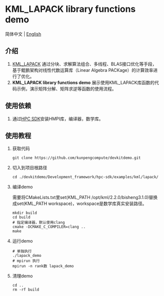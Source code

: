 # **KML_LAPACK library functions demo**

简体中文 | [English](README_en.md)

## 介绍

1. [KML_LAPACK](https://www.hikunpeng.com/document/detail/zh/kunpengaccel/math-lib/devg-kml/kunpengaccel_kml_16_0203.html)
   通过分块、求解算法组合、多线程、BLAS接口优化等手段，基于鲲鹏架构对线性代数运算库（Linear Algebra PACKage）的计算效率进行了优化。
2. **KML_LAPACK library functions demo** 展示使用KML_LAPACK库函数的代码示例，演示矩阵分解、矩阵求逆等函数的使用流程。

## 使用依赖

1. 通过[HPC SDK](https://mirrors.huaweicloud.com/kunpeng/archive/Kunpeng_SDK/HPC/)安装HMPI库，编译器，数学库。

## 使用教程

1. 获取代码

   ```shell
   git clone https://github.com/kunpengcompute/devkitdemo.git
   ```

2. 切入到项目根路径

   ```shell
   cd ./devkitdemo/Development_framework/hpc-sdk/examples/kml/lapack/
   ```

3. 编译demo

   需要将CMakeLists.txt里set(KML_PATH /opt/kml/2.2.0/bisheng3.1.0)替换成set(KML_PATH workspace)，workspace是数学库真实安装路径。

   ```shell
   mkdir build
   cd build
   # 指定编译器，默认使用clang
   cmake -DCMAKE_C_COMPILER=clang ..
   make
   ```

4. 运行demo

   ```shell
   # 单独执行
   ./lapack_demo
   # mpirun 执行
   mpirun -n rank数 lapack_demo
   ```

5. 清理demo

   ```shell
   cd ..
   rm -rf build
   ```